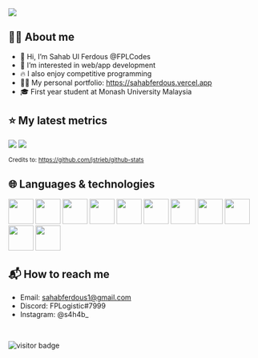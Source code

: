 <img src="https://media.giphy.com/media/iSm6MknNBt3qcYEOvL/giphy.gif"/>

## 🙋‍♂️ About me
- 👋 Hi, I’m Sahab Ul Ferdous @FPLCodes
- 👀 I’m interested in web/app development
- 🔥 I also enjoy competitive programming
- 👨‍💻 My personal portfolio: https://sahabferdous.vercel.app
- 🎓 First year student at Monash University Malaysia

## ⭐ My latest metrics

![](https://github.com/FPLCodes/github-stats/blob/master/generated/overview.svg)
![](https://github.com/FPLCodes/github-stats/blob/master/generated/languages.svg)

<sub>Credits to: https://github.com/jstrieb/github-stats</sub>

## 🌐 Languages & technologies

<div>
  <img src="https://www.svgrepo.com/show/349419/javascript.svg" height="50px" />
  <img src="https://www.svgrepo.com/show/354238/python.svg" height="50px" />
  <img src="https://www.svgrepo.com/show/373482/c.svg" height="50px" />
  <img src="https://www.svgrepo.com/show/303480/c-logo.svg" height="50px" />
  <img src="https://www.svgrepo.com/show/135810/html5.svg" height="50px" />
  <img src="https://www.svgrepo.com/show/349330/css3.svg" height="50px" />
  <img src="https://www.svgrepo.com/show/373307/mongodb-opened.svg" height="50px" />
  <img src="https://www.svgrepo.com/show/353735/firebase.svg" height="50px" />
  <img src="https://www.svgrepo.com/show/354528/vue.svg" height="50px" />
  <img src="https://www.svgrepo.com/show/354259/react.svg" height="50px" />
  <img src="https://www.svgrepo.com/show/374109/svelte.svg" height="50px" />
</div> 

## 📬 How to reach me
- Email: sahabferdous1@gmail.com
- Discord: FPLogistic#7999
- Instagram: @s4h4b_
<br />

![visitor badge](https://visitor-badge-reloaded.herokuapp.com/badge?page_id=FPLCodes&lcolor=303030&color=4295f2)

<!---
FPLCodes/FPLCodes is a ✨ special ✨ repository because its `README.md` (this file) appears on your GitHub profile.
You can click the Preview link to take a look at your changes.
--->
